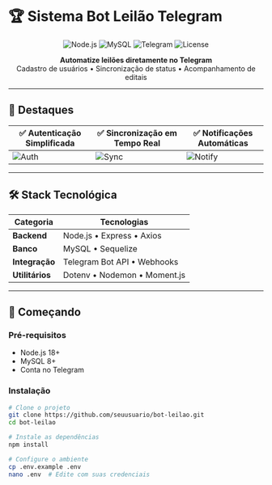 # 🏆 Sistema Bot Leilão Telegram

<p align="center">
  <img src="https://img.shields.io/badge/Node.js-43853D?style=for-the-badge&logo=node.js&logoColor=white" alt="Node.js">
  <img src="https://img.shields.io/badge/MySQL-005C84?style=for-the-badge&logo=mysql&logoColor=white" alt="MySQL">
  <img src="https://img.shields.io/badge/Telegram-2CA5E0?style=for-the-badge&logo=telegram&logoColor=white" alt="Telegram">
  <img src="https://img.shields.io/github/license/seuusuario/bot-leilao?color=blue" alt="License">
</p>

<p align="center">
  <strong>Automatize leilões diretamente no Telegram</strong><br>
  Cadastro de usuários • Sincronização de status • Acompanhamento de editais
</p>

---

## 🌟 Destaques

<div align="center">

| ✅ Autenticação Simplificada | ✅ Sincronização em Tempo Real | ✅ Notificações Automáticas |
|-----------------------------|-------------------------------|----------------------------|
| ![Auth](https://via.placeholder.com/150x100/2CA5E0/FFFFFF?text=Login) | ![Sync](https://via.placeholder.com/150x100/43853D/FFFFFF?text=Sync) | ![Notify](https://via.placeholder.com/150x100/005C84/FFFFFF?text=Alert) |

</div>

---

## 🛠️ Stack Tecnológica

<div align="center">

| Categoria       | Tecnologias                                    |
|-----------------|------------------------------------------------|
| **Backend**     | Node.js • Express • Axios                      |
| **Banco**       | MySQL • Sequelize                              |
| **Integração**  | Telegram Bot API • Webhooks                    |
| **Utilitários** | Dotenv • Nodemon • Moment.js                   |

</div>

---

## 🚀 Começando

### **Pré-requisitos**
- Node.js 18+
- MySQL 8+
- Conta no Telegram

### **Instalação**

```bash
# Clone o projeto
git clone https://github.com/seuusuario/bot-leilao.git
cd bot-leilao

# Instale as dependências
npm install

# Configure o ambiente
cp .env.example .env
nano .env  # Edite com suas credenciais


